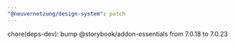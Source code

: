 ```yaml
---
"@neuvernetzung/design-system": patch
---
```


chore(deps-dev): bump @storybook/addon-essentials from 7.0.18 to 7.0.23
